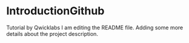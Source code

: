 # IntroductionGithub
Tutorial by Qwicklabs
I am editing the README file. Adding some more details about the project description.
